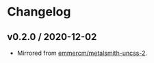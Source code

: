 # Changelog

## v0.2.0 / 2020-12-02

- Mirrored from [emmercm/metalsmith-uncss-2](https://github.com/emmercm/metalsmith-uncss-2).
